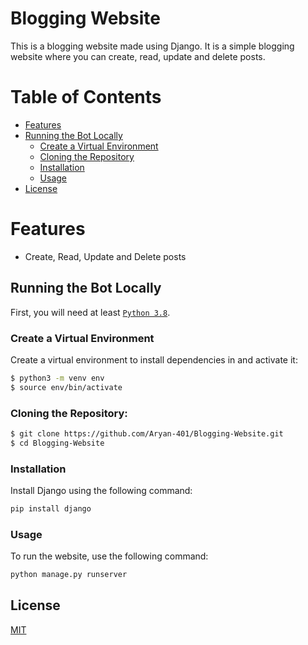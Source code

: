 # Blogging Website

This is a blogging website made using Django. It is a simple blogging website where you can create, read, update and
delete posts.

# Table of Contents
- [Features](#features)
- [Running the Bot Locally](#running-the-bot-locally)
  - [Create a Virtual Environment](#create-a-virtual-environment)
  - [Cloning the Repository](#cloning-the-repository)
  - [Installation](#installation)
  - [Usage](#usage)
- [License](#license)

# Features
- Create, Read, Update and Delete posts


## Running the Bot Locally
First, you will need at least [`Python 3.8`](https://www.python.org/downloads/release/python-376/).

### Create a Virtual Environment
Create a virtual environment to install dependencies in and activate it:

```sh
$ python3 -m venv env
$ source env/bin/activate
```

### Cloning the Repository:
```sh
$ git clone https://github.com/Aryan-401/Blogging-Website.git
$ cd Blogging-Website
```
### Installation
Install Django using the following command:
```bash
pip install django
```
### Usage
To run the website, use the following command:
```bash
python manage.py runserver
```

## License
[MIT](https://choosealicense.com/licenses/mit/)